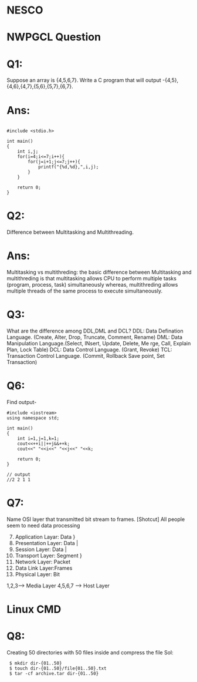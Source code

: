 # NESCO
# NWPGCL Question
# Q1:
 Suppose an array is {4,5,6,7}. Write a C program that will output -{4,5},{4,6},{4,7},{5,6},{5,7},{6,7}.
# Ans:
```

#include <stdio.h>

int main()
{
    int i,j;
    for(i=4;i<=7;i++){
        for(j=i+1;j<=7;j++){
            printf("{%d,%d},",i,j);
        }
    }

    return 0;
}
```
# Q2:
Difference between Multitasking and Multithreading.
# Ans:
Multitasking vs multithreding:
the basic difference between Multitasking and multithreding is that multitasking allows CPU to perform multiple tasks (program, process, task) simultaneously whereas, multithreding allows multiple threads of the same process to execute simultaneously.

# Q3: 
What are the difference among DDL,DML and DCL?
DDL: Data Defination Language. (Create, Alter, Drop, Truncate, Comment, Rename)
DML: Data Manipulation Language.(Select, INsert, Update, Delete, Me rge, Call, Explain Plan, Lock Table)
DCL: Data Control Language. (Grant, Revoke)
TCL: Transaction Control Language. (Commit, Rollback Save point, Set Transaction)

# Q6:
Find output-
```
#include <iostream>
using namespace std;

int main()
{
    int i=1,j=1,k=1;
    cout<<++i||++j&&++k;
    cout<<" "<<i<<" "<<j<<" "<<k;

    return 0;
}

// output
//2 2 1 1 
```
# Q7:
Name OSI layer that transmitted bit stream to frames.
[Shotcut]
All people seem to need data processing

7. Application Layar: Data     }
6. Presentation Layer: Data    |
5. Session Layer: Data         | 
4. Transport Layer: Segment    } 
3. Network Layer: Packet
2. Data Link Layer:Frames
1. Physical Layer: Bit

1,2,3--> Media Layer
4,5,6,7 --> Host Layer


# Linux CMD
# Q8:
Creating 50 directories with 50 files inside and compress the file
Sol:
```
 $ mkdir dir-{01..50}
 $ touch dir-{01..50}/file{01..50}.txt
 $ tar -cf archive.tar dir-{01..50}
 
```
